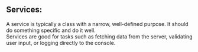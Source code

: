 Services:
---------------------
A service is typically a class with a narrow, well-defined purpose. It should do something specific and do it well. <br>
Services are good for tasks such as fetching data from the server, validating user input, or logging directly to the console.
